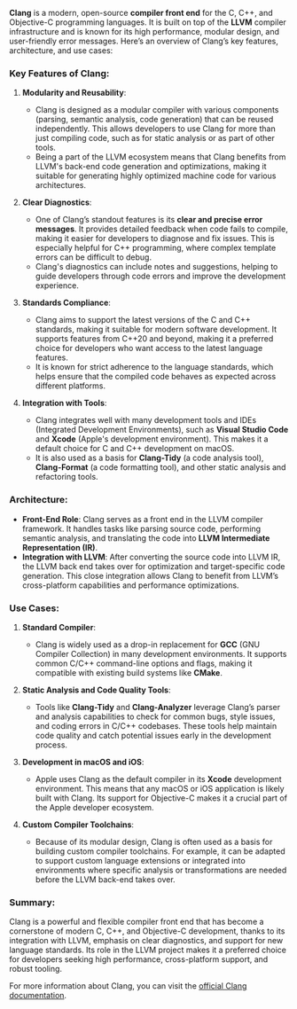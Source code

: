 **Clang** is a modern, open-source **compiler front end** for the C, C++, and Objective-C programming languages. It is built on top of the **LLVM** compiler infrastructure and is known for its high performance, modular design, and user-friendly error messages. Here’s an overview of Clang’s key features, architecture, and use cases:

### Key Features of Clang:
1. **Modularity and Reusability**:
   - Clang is designed as a modular compiler with various components (parsing, semantic analysis, code generation) that can be reused independently. This allows developers to use Clang for more than just compiling code, such as for static analysis or as part of other tools.
   - Being a part of the LLVM ecosystem means that Clang benefits from LLVM's back-end code generation and optimizations, making it suitable for generating highly optimized machine code for various architectures.

2. **Clear Diagnostics**:
   - One of Clang’s standout features is its **clear and precise error messages**. It provides detailed feedback when code fails to compile, making it easier for developers to diagnose and fix issues. This is especially helpful for C++ programming, where complex template errors can be difficult to debug.
   - Clang's diagnostics can include notes and suggestions, helping to guide developers through code errors and improve the development experience.

3. **Standards Compliance**:
   - Clang aims to support the latest versions of the C and C++ standards, making it suitable for modern software development. It supports features from C++20 and beyond, making it a preferred choice for developers who want access to the latest language features.
   - It is known for strict adherence to the language standards, which helps ensure that the compiled code behaves as expected across different platforms.

4. **Integration with Tools**:
   - Clang integrates well with many development tools and IDEs (Integrated Development Environments), such as **Visual Studio Code** and **Xcode** (Apple's development environment). This makes it a default choice for C and C++ development on macOS.
   - It is also used as a basis for **Clang-Tidy** (a code analysis tool), **Clang-Format** (a code formatting tool), and other static analysis and refactoring tools.

### Architecture:
- **Front-End Role**: Clang serves as a front end in the LLVM compiler framework. It handles tasks like parsing source code, performing semantic analysis, and translating the code into **LLVM Intermediate Representation (IR)**.
- **Integration with LLVM**: After converting the source code into LLVM IR, the LLVM back end takes over for optimization and target-specific code generation. This close integration allows Clang to benefit from LLVM’s cross-platform capabilities and performance optimizations.

### Use Cases:
1. **Standard Compiler**:
   - Clang is widely used as a drop-in replacement for **GCC** (GNU Compiler Collection) in many development environments. It supports common C/C++ command-line options and flags, making it compatible with existing build systems like **CMake**.
   
2. **Static Analysis and Code Quality Tools**:
   - Tools like **Clang-Tidy** and **Clang-Analyzer** leverage Clang’s parser and analysis capabilities to check for common bugs, style issues, and coding errors in C/C++ codebases. These tools help maintain code quality and catch potential issues early in the development process.
   
3. **Development in macOS and iOS**:
   - Apple uses Clang as the default compiler in its **Xcode** development environment. This means that any macOS or iOS application is likely built with Clang. Its support for Objective-C makes it a crucial part of the Apple developer ecosystem.

4. **Custom Compiler Toolchains**:
   - Because of its modular design, Clang is often used as a basis for building custom compiler toolchains. For example, it can be adapted to support custom language extensions or integrated into environments where specific analysis or transformations are needed before the LLVM back-end takes over.

### Summary:
Clang is a powerful and flexible compiler front end that has become a cornerstone of modern C, C++, and Objective-C development, thanks to its integration with LLVM, emphasis on clear diagnostics, and support for new language standards. Its role in the LLVM project makes it a preferred choice for developers seeking high performance, cross-platform support, and robust tooling.

For more information about Clang, you can visit the [official Clang documentation](https://clang.llvm.org/).
